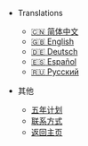 - Translations&nbsp;&nbsp;&nbsp;&nbsp;
  - [:cn: 简体中文](/)
  - [:uk: English](/us-en/)
  - [:de: Deutsch](/de-de/)
  - [:es: Español](/es-es/)
  - [:ru: Русский](/ru-ru/)

- 其他&nbsp;&nbsp;&nbsp;&nbsp;
  - [五年计划](/docs/Fiveyears-Plans/)
  - [联系方式](/docs/Contact-Me)
  - [返回主页](https://luofeixiang.com)
